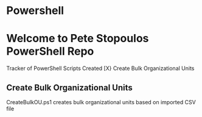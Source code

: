 # Powershell
<h1>Welcome to Pete Stopoulos PowerShell Repo</h1>
Tracker of PowerShell Scripts Created
[X} Create Bulk Organizational Units

<h2> Create Bulk Organizational Units</h2>
CreateBulkOU.ps1 creates bulk organizational units based on imported CSV file
